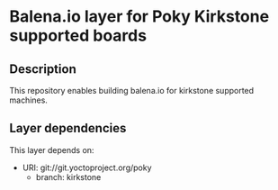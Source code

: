 # Balena.io layer for Poky Kirkstone supported boards

## Description
This repository enables building balena.io for kirkstone supported machines.

## Layer dependencies

This layer depends on:

* URI: git://git.yoctoproject.org/poky
    * branch: kirkstone
